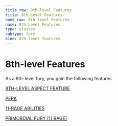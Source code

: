 ```yaml
---
title_raw: 8th-level Features
title: 8th-Level Features
name_raw: 8th-level Features
name: 8th-Level Features
type: classes
subtype: fury
kind: 8th-level features
---
```


# 8th-level Features

As a 8th-level fury, you gain the following features.

[8TH-LEVEL ASPECT FEATURE](./8th-Level%20Aspect%20Feature/8th-Level%20Aspect%20Feature.md)

[PERK](./Perk.md)

[11-RAGE ABILITIES](./11-Rage%20Abilities/11-Rage%20Abilities.md)

[PRIMORDIAL FURY (11 RAGE)](./Primordial%20Fury.md)

